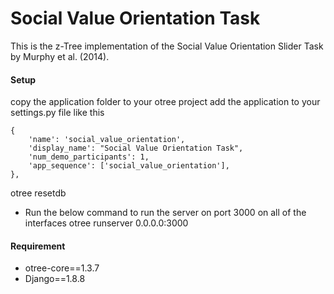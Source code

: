 # Social Value Orientation Task

This is the z-Tree implementation of the Social Value Orientation Slider Task by Murphy et al. (2014).



#### Setup

copy the application folder to your otree project
add the application to your settings.py file like this

    {
        'name': 'social_value_orientation',
        'display_name': "Social Value Orientation Task",
        'num_demo_participants': 1,
        'app_sequence': ['social_value_orientation'],
    },

otree resetdb

* Run the below command to run the server on port 3000 on all of the interfaces
otree runserver 0.0.0.0:3000


#### Requirement
* otree-core==1.3.7
* Django==1.8.8
